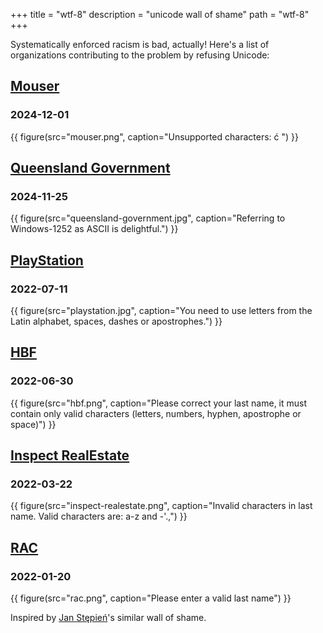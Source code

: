 +++
title = "wtf-8"
description = "unicode wall of shame"
path = "wtf-8"
+++

Systematically enforced racism is bad, actually! Here's a list of organizations contributing to
the problem by refusing Unicode:

## [Mouser](https://au.mouser.com)
### 2024-12-01

{{ figure(src="mouser.png", caption="Unsupported characters: ć ") }}

## [Queensland Government](https://www.publications.qld.gov.au/ckan-publications-attachments-prod/resources/6f80a6e2-a991-4015-acb1-e7599f072bfb/rbdm-prohibitted-name-policy.pdf?ETag=1d8514620c089157d8ebf5fc87ea8726)
### 2024-11-25

{{ figure(src="queensland-government.jpg", caption="Referring to Windows-1252 as ASCII is delightful.") }}

## [PlayStation](http://playstation.com/)
### 2022-07-11

{{ figure(src="playstation.jpg", caption="You need to use letters from the Latin alphabet, spaces, dashes or apostrophes.") }}

## [HBF](http://hbf.com.au/)
### 2022-06-30

{{ figure(src="hbf.png", caption="Please correct your last name, it must contain only valid characters (letters, numbers, hyphen, apostrophe or space)") }}

## [Inspect RealEstate](https://www.inspectrealestate.com.au/)
### 2022-03-22

{{ figure(src="inspect-realestate.png", caption="Invalid characters in last name. Valid characters are: a-z and -'.,") }}

## [RAC](https://rac.com.au/)
### 2022-01-20

{{ figure(src="rac.png", caption="Please enter a valid last name") }}

Inspired by [Jan Stępień](https://wtf-8.stępień.com/)'s similar wall of shame.
